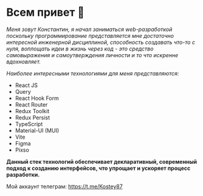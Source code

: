 # Всем привет 👋

*Меня зовут Константин, я начал заниматься web-разработкой поскольку программирование представляется мне достаточно интересной инженерной дисциплиной, способность создавать что-то с нуля, воплощать идеи в жизнь через код - это средство самовыражения и самоутверждения личности и то что искренне вдохновляет.*

_Наиболее интересными технологиями для меня представляются:_

* React JS
* Query
* React Hook Form
* React Router
* Redux Toolkit
* Redux Persist
* TypeScript
* Material-UI (MUI)
* Vite
* Figma
* Pixso

__Данный стек технологий обеспечивает декларативный, современный подход к созданию интерфейсов, что упрощает и ускоряет процесс разработки.__

Мой аккаунт телеграм: https://t.me/Kostey87



<!--
**Kostey1987/Kostey1987** is a ✨ _special_ ✨ repository because its `README.md` (this file) appears on your GitHub profile.

Here are some ideas to get you started:

- 🔭 I’m currently working on ...
- 🌱 I’m currently learning ...
- 👯 I’m looking to collaborate on ...
- 🤔 I’m looking for help with ...
- 💬 Ask me about ...
- 📫 How to reach me: ...
- 😄 Pronouns: ...
- ⚡ Fun fact: ...
-->
